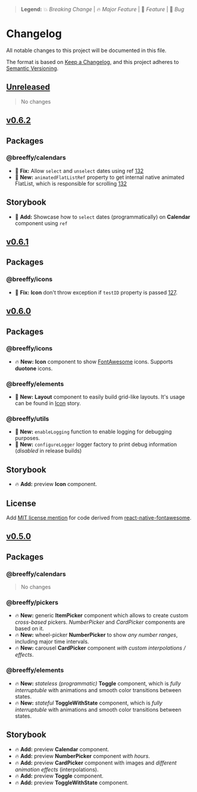 > **Legend:** :boom: _Breaking Change_ | :fire: _Major Feature_ | :rocket: _Feature_ | :bug: _Bug_

# Changelog

All notable changes to this project will be documented in this file.

The format is based on [Keep a Changelog](https://keepachangelog.com/en/1.0.0/),
and this project adheres to [Semantic Versioning](https://semver.org/spec/v2.0.0.html).

## [Unreleased](https://github.com/breeffy/react-native-monorepo/compare/v0.6.2...HEAD)

> No changes

## [v0.6.2](https://github.com/breeffy/react-native-monorepo/compare/v0.6.1...v0.6.2)

## Packages

### @breeffy/calendars

- :bug: **Fix:** Allow `select` and `unselect` dates using ref [132](https://github.com/breeffy/react-native-monorepo/issues/132)
- :rocket: **New:** `animatedFlatListRef` property to get internal native animated FlatList, which is responsible for scrolling [132](https://github.com/breeffy/react-native-monorepo/issues/132)

## Storybook

- :rocket: **Add:** Showcase how to `select` dates (programmatically) on **Calendar** component using `ref`

## [v0.6.1](https://github.com/breeffy/react-native-monorepo/compare/v0.6.0...v0.6.1)

## Packages

### @breeffy/icons

- :bug: **Fix:** **Icon** don't throw exception if `testID` property is passed [127](https://github.com/breeffy/react-native-monorepo/issues/127).

## [v0.6.0](https://github.com/breeffy/react-native-monorepo/compare/v0.5.0...v0.6.0)

## Packages

### @breeffy/icons

- :fire: **New:** **Icon** component to show [FontAwesome](https://fontawesome.com) icons. Supports **duotone** icons.

### @breeffy/elements

- :rocket: **New:** **Layout** component to easily build grid-like layouts. It's usage can be found in [Icon](https://github.com/breeffy/react-native-monorepo/blob/d5e040d0d4a4a1aed7625062ccf44ecf88374367/packages/example-app/src/stories/Icon.stories.tsx#L25) story.

### @breeffy/utils

- :rocket: **New:** `enableLogging` function to enable logging for debugging purposes.
- :rocket: **New:** `configureLogger` logger factory to print debug information (_disabled_ in release builds)

## Storybook

- :fire: **Add:** preview **Icon** component.

## License

Add [MIT license mention](https://github.com/breeffy/react-native-monorepo/blob/d5e040d0d4a4a1aed7625062ccf44ecf88374367/LICENSE#L183) for code derived from [react-native-fontawesome](https://github.com/FortAwesome/react-native-fontawesome).

## [v0.5.0](https://github.com/breeffy/react-native-monorepo/compare/v0.4.1...v0.5.0)

## Packages

### @breeffy/calendars

> No changes

### @breeffy/pickers

- :fire: **New:** generic **ItemPicker** component which allows to create custom _cross-based_ pickers. _NumberPicker_ and _CardPicker_ components are based on it.
- :fire: **New:** wheel-picker **NumberPicker** to show _any number ranges_, including major time intervals.
- :fire: **New:** carousel **CardPicker** component _with custom interpolations / effects_.

### @breeffy/elements

- :fire: **New:** _stateless (programmatic)_ **Toggle** component, which is _fully interruptuble_ with animations and smooth color transitions between states.
- :fire: **New:** _stateful_ **ToggleWithState** component, which is _fully interruptuble_ with animations and smooth color transitions between states.

## Storybook

- :fire: **Add:** preview **Calendar** component.
- :fire: **Add:** preview **NumberPicker** component _with hours_.
- :fire: **Add:** preview **CardPicker** component with images and _different animation effects_ (interpolations).
- :fire: **Add:** preview **Toggle** component.
- :fire: **Add:** preview **ToggleWithState** component.
